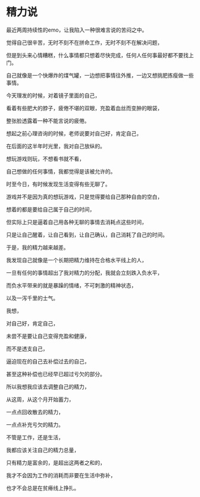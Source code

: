 # 精力说


最近两周持续性的emo，让我陷入一种很难言说的苦闷之中。

觉得自己很辛苦，无时不刻不在拼命工作，无时不刻不在解决问题，

但是到头来心情糟糕，什么事情都只想着尽快完成，任何人任何事最好都不要找上门。

自己就像是一个快爆炸的煤气罐，一边想把事情往外推，一边又想挑肥拣瘦做一些事情。

今天理发的时候，对着镜子里面的自己，

看着有些肥大的脖子，疲倦不堪的双眼，充盈着血丝而变肿的眼袋，

整张脸透露着一种不能言说的疲倦。

想起之前心理咨询的时候，老师说要对自己好，肯定自己，

在后面的这半年时光里，我对自己放纵的。

想玩游戏则玩，不想看书就不看，

自己想做的任何事情，我都觉得是该被允许的。

时至今日，有时候发现生活变得有些无聊了。

游戏并不是因为真的想玩游戏，只是觉得要给自己那种自由的空白，

想着的都是要给自己属于自己的时间，

但实际上只是逼着自己用各种无聊的事情去消耗点这些时间，

只是让自己醒着，让自己看到，让自己确认，自己消耗了自己的时间。

于是，我的精力越来越差。

我发现自己就像是一个长期把精力维持在合格水平线上的人，

一旦有任何的事情超出了我对精力的分配，我就会立刻跌入负水平，

而负水平带来的就是暴躁的情绪，不可刺激的精神状态，

以及一泻千里的士气。

我想，

对自己好，肯定自己，

未尝不是要让自己变得充盈和健康，

而不是透支自己，

逼迫现在的自己去补偿过去的自己，

甚至这种补偿也已经早已超过亏欠的部分。

所以我想我应该去调整自己的精力，

从这周，从这个月开始蓄力，

一点点回收散去的精力，

一点点补充亏欠的精力。

不管是工作，还是生活，

我都应该关注自己的精力总量，

只有精力是富余的，是超出这两者之和的，

我才不会因为工作的消耗而非要在生活中弥补，

也才不会总是在贫瘠线上挣扎。

